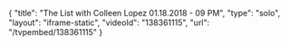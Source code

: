 {
    "title": "The List with Colleen Lopez 01.18.2018 - 09 PM",
    "type": "solo",
    "layout": "iframe-static",
    "videoId": "138361115",
    "url": "\/tvpembed\/138361115"
}